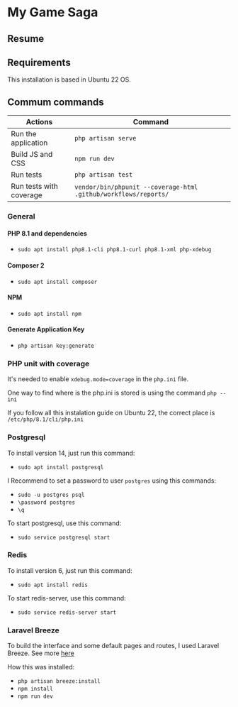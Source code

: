 # My Game Saga

## Resume

## Requirements

This installation is based in Ubuntu 22 OS.

## Commum commands

|Actions|Command|
|---|---|
|Run the application|`php artisan serve`|
|Build JS and CSS|`npm run dev`|
|Run tests|`php artisan test`|
|Run tests with coverage|`vendor/bin/phpunit --coverage-html .github/workflows/reports/`|

### General

#### PHP 8.1 and dependencies

- `sudo apt install php8.1-cli php8.1-curl php8.1-xml php-xdebug`

#### Composer 2

- `sudo apt install composer`

#### NPM

- `sudo apt install npm`

#### Generate Application Key

- `php artisan key:generate`

### PHP unit with coverage

It's needed to enable `xdebug.mode=coverage` in the `php.ini` file.

One way to find where is the php.ini is stored is using the command `php --ini`

If you follow all this instalation guide on Ubuntu 22, the correct place is `/etc/php/8.1/cli/php.ini`

### Postgresql 

To install version 14, just run this command: 

- `sudo apt install postgresql`

I Recommend to set a password to user `postgres` using this commands:

- `sudo -u postgres psql`
- `\password postgres`
- `\q`

To start postgresql, use this command:

- `sudo service postgresql start`

### Redis

To install version 6, just run this command: 

- `sudo apt install redis`

To start redis-server, use this command:

- `sudo service redis-server start`

### Laravel Breeze

To build the interface and some default pages and routes, I used Laravel Breeze. See more [here](https://laravel.com/docs/9.x/starter-kits#laravel-breeze-installation)

How this was installed:

- `php artisan breeze:install`
- `npm install`
- `npm run dev`